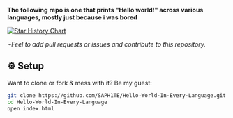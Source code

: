 **The following repo is one that prints "Hello world!" across various languages, mostly just because i was bored**

<a href="https://www.star-history.com/#SAPH1TE/Hello-World-In-Every-Language&Date">
 <picture>
   <source media="(prefers-color-scheme: dark)" srcset="https://api.star-history.com/svg?repos=SAPH1TE/Hello-World-In-Every-Language&type=Date&theme=dark" />
   <source media="(prefers-color-scheme: light)" srcset="https://api.star-history.com/svg?repos=SAPH1TE/Hello-World-In-Every-Language&type=Date" />
   <img alt="Star History Chart" src="https://api.star-history.com/svg?repos=SAPH1TE/Hello-World-In-Every-Language&type=Date" />
 </picture>
</a>

*~Feel to add pull requests or issues and contribute to this repository.*

## ⚙️ Setup

Want to clone or fork & mess with it? Be my guest:

```bash
git clone https://github.com/SAPH1TE/Hello-World-In-Every-Language.git
cd Hello-World-In-Every-Language
open index.html
